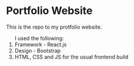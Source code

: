 # Portfolio Website

This is the repo to my protfolio website.
<ol>I used the following:
<li>Framework - React.js</li>
<li>Design - Bootstrap</li> 
<li>HTML, CSS and JS for the usual frontend build</li>
</ol>
